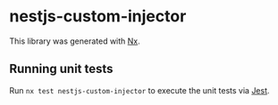 # nestjs-custom-injector

This library was generated with [Nx](https://nx.dev).

## Running unit tests

Run `nx test nestjs-custom-injector` to execute the unit tests via [Jest](https://jestjs.io).
